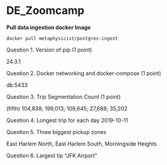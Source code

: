 # DE_Zoomcamp



**Pull data ingestion docker Image**
```
docker pull metaphysicist/postgres-ingest
```


Question 1. Version of pip (1 point)

24.3.1



Question 2. Docker networking and docker-compose (1 point)

db:5433



Question 3. Trip Segmentation Count (1 point)

(fifth)
104,838; 199,013; 109,645; 27,688; 35,202


Question 4. Longest trip for each day
2019-10-11


Question 5. Three biggest pickup zones

East Harlem North, East Harlem South, Morningside Heights

Question 6. Largest tip
"JFK Airport"